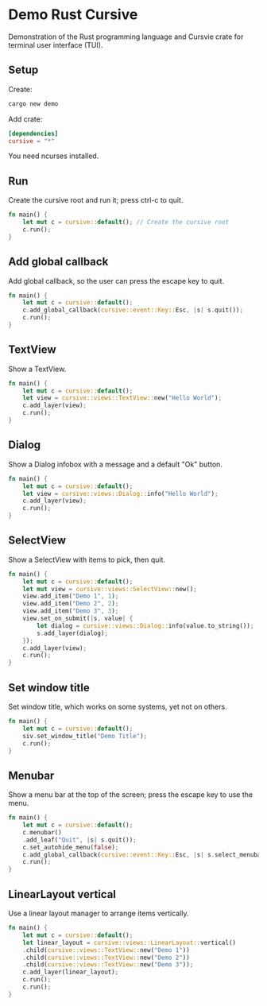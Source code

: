 # Demo Rust Cursive

Demonstration of the Rust programming language and Cursvie crate for terminal user interface (TUI).


## Setup

Create:

```sh
cargo new demo
```

Add crate:

```toml
[dependencies]
cursive = "*"
```

You need ncurses installed.


## Run

Create the cursive root and run it; press ctrl-c to quit.

```rust
fn main() {
    let mut c = cursive::default(); // Create the cursive root
    c.run();
}
```


## Add global callback

Add global callback, so the user can press the escape key to quit.

```rust
fn main() {
    let mut c = cursive::default();
    c.add_global_callback(cursive::event::Key::Esc, |s| s.quit());
    c.run();
}
```


## TextView

Show a TextView.

```rust
fn main() {
    let mut c = cursive::default();
    let view = cursive::views::TextView::new("Hello World");
    c.add_layer(view);
    c.run();
}
```


## Dialog

Show a Dialog infobox with a message and a default "Ok" button.

```rust
fn main() {
    let mut c = cursive::default();
    let view = cursive::views::Dialog::info("Hello World");
    c.add_layer(view);
    c.run();
}
```


## SelectView

Show a SelectView with items to pick, then quit.

```rust
fn main() {
    let mut c = cursive::default();
    let mut view = cursive::views::SelectView::new();
    view.add_item("Demo 1", 1);
    view.add_item("Demo 2", 2);
    view.add_item("Demo 3", 3);
    view.set_on_submit(|s, value| {
        let dialog = cursive::views::Dialog::info(value.to_string());
        s.add_layer(dialog);
    });
    c.add_layer(view);
    c.run();
}
```


## Set window title

Set window title, which works on some systems, yet not on others.

```rust
fn main() {
    let mut c = cursive::default();
    siv.set_window_title("Demo Title");
    c.run();
}
```


## Menubar

Show a menu bar at the top of the screen; press the escape key to use the menu.

```rust
fn main() {
    let mut c = cursive::default();
    c.menubar()
    .add_leaf("Quit", |s| s.quit());
    c.set_autohide_menu(false);
    c.add_global_callback(cursive::event::Key::Esc, |s| s.select_menubar());
    c.run();
}
```


## LinearLayout vertical

Use a linear layout manager to arrange items vertically.

```rust
fn main() {
    let mut c = cursive::default();
    let linear_layout = cursive::views::LinearLayout::vertical()
    .child(cursive::views::TextView::new("Demo 1"))
    .child(cursive::views::TextView::new("Demo 2"))
    .child(cursive::views::TextView::new("Demo 3"));
    c.add_layer(linear_layout);
    c.run();
    c.run();
}
```
